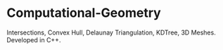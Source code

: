 # Computational-Geometry
Intersections, Convex Hull, Delaunay Triangulation, KDTree, 3D Meshes. Developed in C++.
